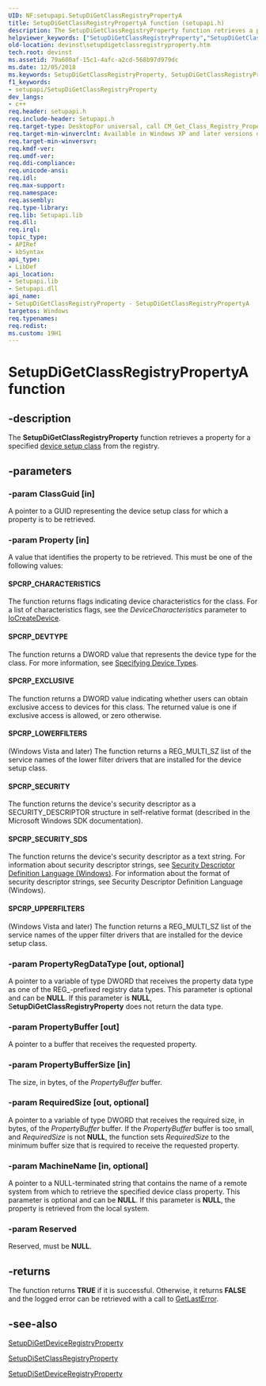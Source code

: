 ```yaml
---
UID: NF:setupapi.SetupDiGetClassRegistryPropertyA
title: SetupDiGetClassRegistryPropertyA function (setupapi.h)
description: The SetupDiGetClassRegistryProperty function retrieves a property for a specified device setup class from the registry.helpviewer_keywords: ["SetupDiGetClassRegistryProperty","SetupDiGetClassRegistryProperty function [Device and Driver Installation]","SetupDiGetClassRegistryPropertyA","SetupDiGetClassRegistryPropertyW","devinst.setupdigetclassregistryproperty","di-rtns_98a6c47a-6fb5-4752-9f0e-23ad00f4e5f2.xml","setupapi/SetupDiGetClassRegistryProperty"]
old-location: devinst\setupdigetclassregistryproperty.htm
tech.root: devinst
ms.assetid: 79a600af-15c1-4afc-a2cd-568b97d979dc
ms.date: 12/05/2018
ms.keywords: SetupDiGetClassRegistryProperty, SetupDiGetClassRegistryProperty function [Device and Driver Installation], SetupDiGetClassRegistryPropertyA, SetupDiGetClassRegistryPropertyW, devinst.setupdigetclassregistryproperty, di-rtns_98a6c47a-6fb5-4752-9f0e-23ad00f4e5f2.xml, setupapi/SetupDiGetClassRegistryProperty
f1_keywords:
- setupapi/SetupDiGetClassRegistryProperty
dev_langs:
- c++
req.header: setupapi.h
req.include-header: Setupapi.h
req.target-type: DesktopFor universal, call CM_Get_Class_Registry_Property
req.target-min-winverclnt: Available in Windows XP and later versions of Windows.
req.target-min-winversvr: 
req.kmdf-ver: 
req.umdf-ver: 
req.ddi-compliance: 
req.unicode-ansi: 
req.idl: 
req.max-support: 
req.namespace: 
req.assembly: 
req.type-library: 
req.lib: Setupapi.lib
req.dll: 
req.irql: 
topic_type:
- APIRef
- kbSyntax
api_type:
- LibDef
api_location:
- Setupapi.lib
- Setupapi.dll
api_name:
- SetupDiGetClassRegistryProperty - SetupDiGetClassRegistryPropertyA
targetos: Windows
req.typenames: 
req.redist: 
ms.custom: 19H1
---
```


# SetupDiGetClassRegistryPropertyA function


## -description


The <b>SetupDiGetClassRegistryProperty</b> function retrieves a property for a specified <a href="https://docs.microsoft.com/windows/desktop/api/setupapi/ns-setupapi-sp_devinfo_data">device setup class</a> from the registry.


## -parameters




### -param ClassGuid [in]

A pointer to a GUID representing the device setup class for which a property is to be retrieved.


### -param Property [in]

A value that identifies the property to be retrieved. This must be one of the following values:





#### SPCRP_CHARACTERISTICS

The function returns flags indicating device characteristics for the class. For a list of characteristics flags, see the <i>DeviceCharacteristics</i> parameter to <a href="https://docs.microsoft.com/windows-hardware/drivers/ddi/content/wdm/nf-wdm-iocreatedevice">IoCreateDevice</a>.



#### SPCRP_DEVTYPE

The function returns a DWORD value that represents the device type for the class. For more information, see <a href="https://docs.microsoft.com/windows-hardware/drivers/kernel/specifying-device-types">Specifying Device Types</a>.



#### SPCRP_EXCLUSIVE

The function returns a DWORD value indicating whether users can obtain exclusive access to devices for this class. The returned value is one if exclusive access is allowed, or zero otherwise.



#### SPCRP_LOWERFILTERS

(Windows Vista and later) The function returns a REG_MULTI_SZ list of the service names of the lower filter drivers that are installed for the device setup class.



#### SPCRP_SECURITY

The function returns the device's security descriptor as a SECURITY_DESCRIPTOR structure in self-relative format (described in the Microsoft Windows SDK documentation).



#### SPCRP_SECURITY_SDS

The function returns the device's security descriptor as a text string. For information about security descriptor strings, see <a href="https://docs.microsoft.com/windows/desktop/SecAuthZ/security-descriptor-definition-language">Security Descriptor Definition Language (Windows)</a>. For information about the format of security descriptor strings, see Security Descriptor Definition Language (Windows).



#### SPCRP_UPPERFILTERS

(Windows Vista and later) The function returns a REG_MULTI_SZ list of the service names of the upper filter drivers that are installed for the device setup class.


### -param PropertyRegDataType [out, optional]

A pointer to a variable of type DWORD that receives the property data type as one of the REG_-prefixed registry data types. This parameter is optional and can be <b>NULL</b>. If this parameter is <b>NULL</b>, S<b>etupDiGetClassRegistryProperty</b> does not return the data type.


### -param PropertyBuffer [out]

A pointer to a buffer that receives the requested property. 


### -param PropertyBufferSize [in]

The size, in bytes, of the <i>PropertyBuffer </i>buffer.


### -param RequiredSize [out, optional]

A pointer to a variable of type DWORD that receives the required size, in bytes, of the <i>PropertyBuffer </i>buffer. If the <i>PropertyBuffer</i> buffer is too small, and <i>RequiredSize</i> is not <b>NULL</b>, the function sets <i>RequiredSize</i> to the minimum buffer size that is required to receive the requested property.


### -param MachineName [in, optional]

A pointer to a NULL-terminated string that contains the name of a remote system from which to retrieve the specified device class property. This parameter is optional and can be <b>NULL</b>. If this parameter is <b>NULL</b>, the property is retrieved from the local system.


### -param Reserved

Reserved, must be <b>NULL</b>.


## -returns



The function returns <b>TRUE</b> if it is successful. Otherwise, it returns <b>FALSE</b> and the logged error can be retrieved with a call to <a href="https://msdn.microsoft.com/library/ms679360(VS.85).aspx">GetLastError</a>.




## -see-also




<a href="https://docs.microsoft.com/windows/desktop/api/setupapi/nf-setupapi-setupdigetdeviceregistrypropertya">SetupDiGetDeviceRegistryProperty</a>



<a href="https://docs.microsoft.com/windows/desktop/api/setupapi/nf-setupapi-setupdisetclassregistrypropertya">SetupDiSetClassRegistryProperty</a>



<a href="https://docs.microsoft.com/windows/desktop/api/setupapi/nf-setupapi-setupdisetdeviceregistrypropertya">SetupDiSetDeviceRegistryProperty</a>
 

 

